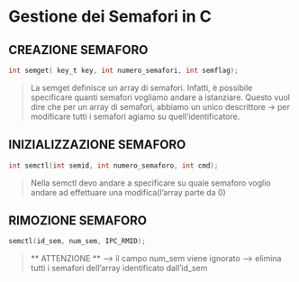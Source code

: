 # Gestione dei Semafori in C

## CREAZIONE SEMAFORO

```c
int semget( key_t key, int numero_semafori, int semflag);
```
>La semget definisce un array di semafori. Infatti, è possibile specificare quanti semafori vogliamo andare a istanziare.
Questo vuol dire che per un array di semafori, abbiamo un unico descrittore → per modificare tutti i semafori agiamo su quell’identificatore.


## INIZIALIZZAZIONE SEMAFORO

``` c
int semctl(int semid, int numero_semaforo, int cmd);

```
> Nella semctl devo andare a specificare su quale semaforo voglio andare ad effettuare una modifica(l’array parte da 0)

## RIMOZIONE SEMAFORO

``` c
semctl(id_sem, num_sem, IPC_RMID);
```

> ** ATTENZIONE ** —> il campo num_sem viene ignorato —> elimina tutti i semafori dell’array identificato dall’id_sem
